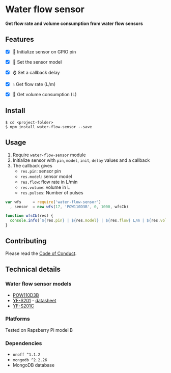 # Water flow sensor

**Get flow rate and volume consumption from water flow sensors**


## Features

- [x] :electric_plug: Initialize sensor on GPIO pin
- [x] :articulated_lorry: Set the sensor model
- [x] :watch: Set a callback delay
- [x] :droplet: Get flow rate (L/m)
- [x] :baby_bottle: Get volume consumption (L)


## Install

```shell
$ cd <project-folder>
$ npm install water-flow-sensor --save
```


## Usage

1. Require `water-flow-sensor` module
2. Initialize sensor with `pin`, `model`, `init`, `delay` values and a callback
3. The callback gives
    * `res.pin`: sensor pin
    * `res.model`: sensor model
    * `res.flow`: flow rate in L/min
    * `res.volume`: volume in L
    * `res.pulses`: Number of pulses

```js
var wfs     = require('water-flow-sensor')
  , sensor  = new wfs(17, 'POW110D3B', 0, 1000, wfsCb)

function wfsCb(res) {
  console.info(`${res.pin} | ${res.model} | ${res.flow} L/m | ${res.volume} L | ${res.pulses}`)
}
```


## Contributing
Please read the [Code of Conduct]().


## Technical details

### Water flow sensor models

* [POW110D3B](http://wiki.seeedstudio.com/wiki/G1/2_Water_Flow_sensor)
* [YF-S201](http://www.hobbytronics.co.uk/yf-s201-water-flow-meter) - [datasheet](http://www.hobbytronics.co.uk/datasheets/sensors/YF-S201.pdf)
* [YF-S201C](http://digitalmeans.co.uk/shop/g0.5_water_flow_sensor_enclosure)

### Platforms

Tested on Rapsberry Pi model B


### Dependencies

* `onoff ^1.1.2`
* `mongodb ^2.2.26`
* MongoDB database
